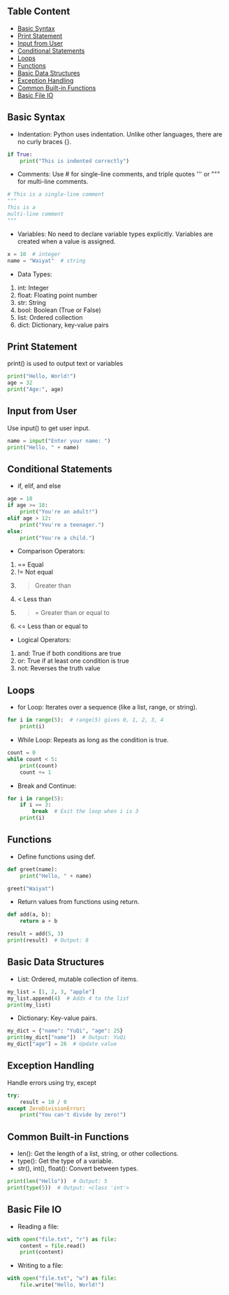 ## Table Content
- [Basic Syntax](#basic-syntax)
- [Print Statement](#print-statement)
- [Input from User](#input-from-user)
- [Conditional Statements](#conditional-statements)
- [Loops](#loops)
- [Functions](#functions)
- [Basic Data Structures](#basic-data-structures)
- [Exception Handling](#exception-handling)
- [Common Built-in Functions](#common-built-in-functions)
- [Basic File IO](#basic-file-io)

## Basic Syntax
- Indentation: Python uses indentation. Unlike other languages, there are no curly braces {}.
```python
if True:
    print("This is indented correctly")
```

- Comments: Use # for single-line comments, and triple quotes ''' or """ for multi-line comments.
```python
# This is a single-line comment
"""
This is a
multi-line comment
"""
```

- Variables: No need to declare variable types explicitly. Variables are created when a value is assigned.
```python
x = 10  # integer
name = "Waiyat"  # string
```
- Data Types:
1) int: Integer
2) float: Floating point number
3) str: String
4) bool: Boolean (True or False)
5) list: Ordered collection
6) dict: Dictionary, key-value pairs


## Print Statement
print() is used to output text or variables
```python
print("Hello, World!")
age = 32
print("Age:", age)
```

## Input from User
Use input() to get user input.
```python
name = input("Enter your name: ")
print("Hello, " + name)
```

## Conditional Statements
- if, elif, and else
```python
age = 18
if age >= 18:
    print("You're an adult!")
elif age > 12:
    print("You're a teenager.")
else:
    print("You're a child.")
```

- Comparison Operators:
1) == Equal
2) != Not equal
3) > Greater than
4) < Less than
5) >= Greater than or equal to
6) <= Less than or equal to

- Logical Operators:
1) and: True if both conditions are true
2) or: True if at least one condition is true
3) not: Reverses the truth value


## Loops
- for Loop: Iterates over a sequence (like a list, range, or string).
```python
for i in range(5):  # range(5) gives 0, 1, 2, 3, 4
    print(i)
```
- While Loop: Repeats as long as the condition is true.
```python
count = 0
while count < 5:
    print(count)
    count += 1
```
- Break and Continue:
```python
for i in range(5):
    if i == 3:
        break  # Exit the loop when i is 3
    print(i)
```


## Functions
- Define functions using def.
```python
def greet(name):
    print("Hello, " + name)

greet("Waiyat")
```

- Return values from functions using return.
```python
def add(a, b):
    return a + b

result = add(5, 3)
print(result)  # Output: 8
```

## Basic Data Structures
- List: Ordered, mutable collection of items.
```python
my_list = [1, 2, 3, "apple"]
my_list.append(4)  # Adds 4 to the list
print(my_list)
```

- Dictionary: Key-value pairs.
```python
my_dict = {"name": "YuQi", "age": 25}
print(my_dict["name"])  # Output: YuQi
my_dict["age"] = 26  # Update value
```

## Exception Handling
Handle errors using try, except
```python
try:
    result = 10 / 0
except ZeroDivisionError:
    print("You can't divide by zero!")
```

## Common Built-in Functions
- len(): Get the length of a list, string, or other collections.
- type(): Get the type of a variable.
- str(), int(), float(): Convert between types.
```python
print(len("Hello"))  # Output: 5
print(type(5))  # Output: <class 'int'>
```

## Basic File IO
- Reading a file:
```python
with open("file.txt", "r") as file:
    content = file.read()
    print(content)
```

- Writing to a file:
```python
with open("file.txt", "w") as file:
    file.write("Hello, World!")
```